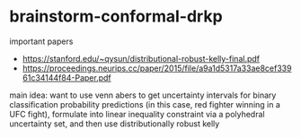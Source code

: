 # brainstorm-conformal-drkp

important papers
- https://stanford.edu/~qysun/distributional-robust-kelly-final.pdf
- https://proceedings.neurips.cc/paper/2015/file/a9a1d5317a33ae8cef33961c34144f84-Paper.pdf

main idea: want to use venn abers to get uncertainty intervals for binary classification probability predictions (in this case, red fighter winning in a UFC fight), formulate into linear inequality constraint via a polyhedral uncertainty set, and then use distributionally robust kelly
